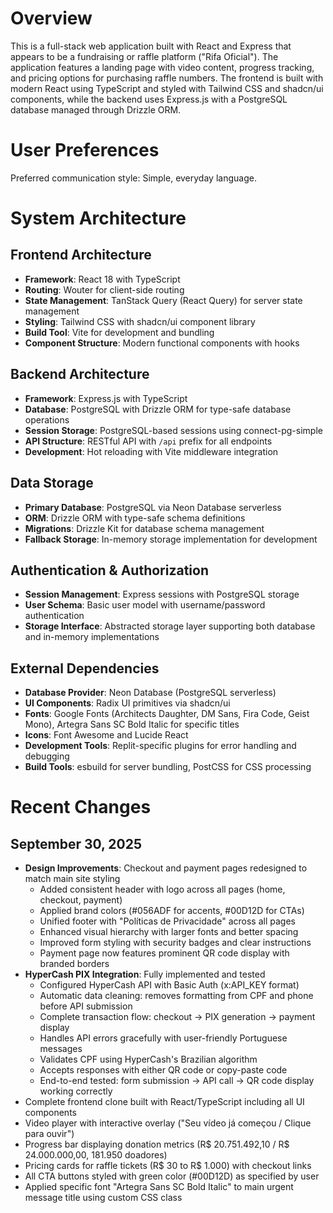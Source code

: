 # Overview

This is a full-stack web application built with React and Express that appears to be a fundraising or raffle platform ("Rifa Oficial"). The application features a landing page with video content, progress tracking, and pricing options for purchasing raffle numbers. The frontend is built with modern React using TypeScript and styled with Tailwind CSS and shadcn/ui components, while the backend uses Express.js with a PostgreSQL database managed through Drizzle ORM.

# User Preferences

Preferred communication style: Simple, everyday language.

# System Architecture

## Frontend Architecture
- **Framework**: React 18 with TypeScript
- **Routing**: Wouter for client-side routing
- **State Management**: TanStack Query (React Query) for server state management
- **Styling**: Tailwind CSS with shadcn/ui component library
- **Build Tool**: Vite for development and bundling
- **Component Structure**: Modern functional components with hooks

## Backend Architecture
- **Framework**: Express.js with TypeScript
- **Database**: PostgreSQL with Drizzle ORM for type-safe database operations
- **Session Storage**: PostgreSQL-based sessions using connect-pg-simple
- **API Structure**: RESTful API with `/api` prefix for all endpoints
- **Development**: Hot reloading with Vite middleware integration

## Data Storage
- **Primary Database**: PostgreSQL via Neon Database serverless
- **ORM**: Drizzle ORM with type-safe schema definitions
- **Migrations**: Drizzle Kit for database schema management
- **Fallback Storage**: In-memory storage implementation for development

## Authentication & Authorization
- **Session Management**: Express sessions with PostgreSQL storage
- **User Schema**: Basic user model with username/password authentication
- **Storage Interface**: Abstracted storage layer supporting both database and in-memory implementations

## External Dependencies
- **Database Provider**: Neon Database (PostgreSQL serverless)
- **UI Components**: Radix UI primitives via shadcn/ui
- **Fonts**: Google Fonts (Architects Daughter, DM Sans, Fira Code, Geist Mono), Artegra Sans SC Bold Italic for specific titles
- **Icons**: Font Awesome and Lucide React
- **Development Tools**: Replit-specific plugins for error handling and debugging
- **Build Tools**: esbuild for server bundling, PostCSS for CSS processing

# Recent Changes

## September 30, 2025
- **Design Improvements**: Checkout and payment pages redesigned to match main site styling
  - Added consistent header with logo across all pages (home, checkout, payment)
  - Applied brand colors (#056ADF for accents, #00D12D for CTAs)
  - Unified footer with "Políticas de Privacidade" across all pages
  - Enhanced visual hierarchy with larger fonts and better spacing
  - Improved form styling with security badges and clear instructions
  - Payment page now features prominent QR code display with branded borders
- **HyperCash PIX Integration**: Fully implemented and tested
  - Configured HyperCash API with Basic Auth (x:API_KEY format)
  - Automatic data cleaning: removes formatting from CPF and phone before API submission
  - Complete transaction flow: checkout → PIX generation → payment display
  - Handles API errors gracefully with user-friendly Portuguese messages
  - Validates CPF using HyperCash's Brazilian algorithm
  - Accepts responses with either QR code or copy-paste code
  - End-to-end tested: form submission → API call → QR code display working correctly
- Complete frontend clone built with React/TypeScript including all UI components
- Video player with interactive overlay ("Seu vídeo já começou / Clique para ouvir")
- Progress bar displaying donation metrics (R$ 20.751.492,10 / R$ 24.000.000,00, 181.950 doadores)
- Pricing cards for raffle tickets (R$ 30 to R$ 1.000) with checkout links
- All CTA buttons styled with green color (#00D12D) as specified by user
- Applied specific font "Artegra Sans SC Bold Italic" to main urgent message title using custom CSS class